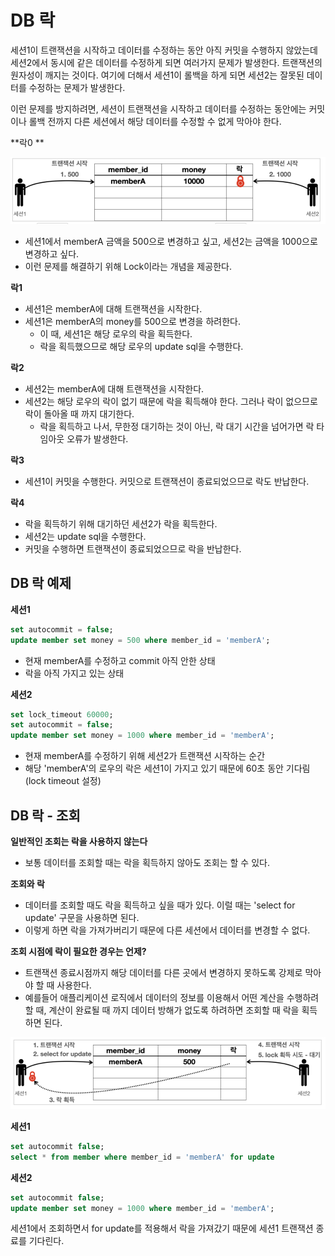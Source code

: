 # DB 락

세션1이 트랜잭션을 시작하고 데이터를 수정하는 동안 아직 커밋을 수행하지 않았는데 세션2에서 동시에 같은 데이터를 수정하게 되면 여러가지 문제가 발생한다.
트랜잭션의 원자성이 깨지는 것이다. 여기에 더해서 세션1이 롤백을 하게 되면 세션2는 잘못된 데이터를 수정하는 문제가 발생한다.

이런 문제를 방지하려면, 세션이 트랜잭션을 시작하고 데이터를 수정하는 동안에는 커밋이나 롤백 전까지 다른 세션에서 해당 데이터를 수정할 수 없게 막아야 한다.



**락0 **

![image-20220518163848275](../../md-images/image-20220518163848275.png)

* 세션1에서 memberA 금액을 500으로 변경하고 싶고, 세션2는 금액을 1000으로 변경하고 싶다.
* 이런 문제를 해결하기 위해 Lock이라는 개념을 제공한다.

**락1**

* 세션1은 memberA에 대해 트랜잭션을 시작한다.
* 세션1은 memberA의 money를 500으로 변경을 하려한다. 
  * 이 때, 세션1은 해당 로우의 락을 획득한다.
  * 락을 획득했으므로 해당 로우의 update sql을 수행한다.

**락2**

* 세션2는 memberA에 대해 트랜잭션을 시작한다.
* 세션2는 해당 로우의 락이 없기 때문에 락을 획득해야 한다.
  그러나 락이 없으므로 락이 돌아올 때 까지 대기한다.
  * 락을 획득하고 나서, 무한정 대기하는 것이 아닌, 락 대기 시간을 넘어가면 락 타임아웃 오류가 발생한다.

**락3**

* 세션1이 커밋을 수행한다. 커밋으로 트랜잭션이 종료되었으므로 락도 반납한다.

**락4**

* 락을 획득하기 위해 대기하던 세션2가 락을 획득한다.
* 세션2는 update sql을 수행한다.
* 커밋을 수행하면 트랜잭션이 종료되었으므로 락을 반납한다.



## DB 락 예제

**세션1**

~~~sql
set autocommit = false;
update member set money = 500 where member_id = 'memberA';
~~~

* 현재 memberA를 수정하고 commit 아직 안한 상태
* 락을 아직 가지고 있는 상태



**세션2**

~~~sql
set lock_timeout 60000;
set autocommit = false;
update member set money = 1000 where member_id = 'memberA';
~~~

* 현재 memberA를 수정하기 위해 세션2가 트랜잭션 시작하는 순간
* 해당 'memberA'의 로우의 락은 세션1이 가지고 있기 때문에 60초 동안 기다림 (lock timeout 설정)



## DB 락 - 조회 

**일반적인 조회는 락을 사용하지 않는다**

* 보통 데이터를 조회할 때는 락을 획득하지 않아도 조회는 할 수 있다.

**조회와 락**

* 데이터를 조회할 때도 락을 획득하고 싶을 때가 있다. 이럴 때는 'select for update' 구문을 사용하면 된다.
* 이렇게 하면 락을 가져가버리기 때문에 다른 세션에서 데이터를 변경할 수 없다.

**조회 시점에 락이 필요한 경우는 언제?**

* 트랜잭션 종료시점까지 해당 데이터를 다른 곳에서 변경하지 못하도록 강제로 막아야 할 때 사용한다.
* 예를들어 애플리케이션 로직에서 데이터의 정보를 이용해서 어떤 계산을 수행하려 할 때, 계산이 완료될 때 까지 데이터 방해가 없도록 하려하면 조회할 때 락을 획득하면 된다.

![image-20220518180112372](../../md-images/image-20220518180112372.png)

**세션1**

~~~sql
set autocommit false;
select * from member where member_id = 'memberA' for update
~~~



**세션2**

~~~sql
set autocommit false;
update member set money = 1000 where member_id = 'memberA';
~~~

세션1에서 조회하면서 for update를 적용해서 락을 가져갔기 때문에 세션1 트랜잭션 종료를 기다린다.